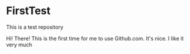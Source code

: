 # FirstTest
This is a test repository

Hi!
There!
This is the first time for me to use Github.com. It's nice.
I like it very much
